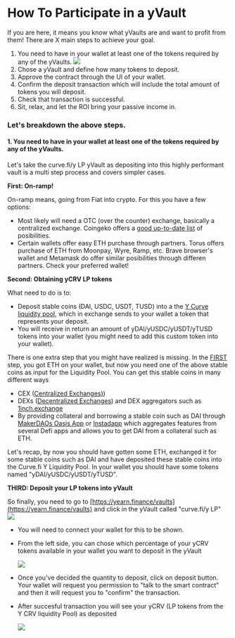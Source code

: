 # How To Participate in a yVault

If you are here, it means you know what yVaults are and want to profit from them! There are X main steps to achieve your goal.

1. You need to have in your wallet at least one of the tokens required by any of the yVaults. ![](https://i.imgur.com/xWcBkLZ.png)
2. Chose a yVault and define how many tokens to deposit.
3. Approve the contract through the UI of your wallet.
4. Confirm the deposit transaction which will include the total amount of tokens you will deposit.
5. Check that transaction is successful.
6. Sit, relax, and let the ROI bring your passive income in.

### Let's breakdown the above steps.

#### 1. You need to have in your wallet at least one of the tokens required by any of the yVaults.

Let's take the curve.fi/y LP yVault as depositing into this highly performant vault is a multi step process and covers simpler cases.

**First: On-ramp!**

On-ramp means, going from Fiat into crypto. For this you have a few options:

- Most likely will need a OTC \(over the counter\) exchange, basically a centralized exchange. Coingeko offers a [good up-to-date list](https://www.coingecko.com/en/exchanges) of posibilities.
- Certain wallets offer easy ETH purchase through partners. Torus offers purchase of ETH from Moonpay, Wyre, Ramp, etc. Brave browser's wallet and Metamask do offer similar posibilities through differen partners. Check your preferred wallet!

**Second: Obtaining yCRV LP tokens**

What need to do is to:

- Deposit stable coins \(DAI, USDC, USDT, TUSD\) into a the [Y Curve liquidity pool](https://www.curve.fi/iearn/), which in exchange sends to your wallet a token that represents your deposit.
- You will receive in return an amount of yDAI/yUSDC/yUSDT/yTUSD tokens into your wallet \(you might need to add this custom token into your wallet\).

There is one extra step that you might have realized is missing. In the [FIRST](https://docs.yearn.finance/how-to-guides/how-to-participate-in-a-yvault#1-you-need-to-have-in-your-wallet-at-least-one-of-the-tokens-required-by-any-of-the-yvaults) step, you got ETH on your wallet, but now you need one of the above stable coins as input for the Liquidity Pool. You can get this stable coins in many different ways

- CEX ([Centralized Exchanges)](https://www.coingecko.com/en/exchanges)\)
- DEXs ([Decentralized Exchanges](https://www.coingecko.com/en/exchanges/decentralized)\) and DEX aggregators such as [1inch.exchange ](https://1inch.exchange/)
- By providing collateral and borrowing a stable coin such as DAI through [MakerDAOs Oasis App](https://oasis.app/borrow) or [Instadapp](https://instadapp.io/) which aggregates features from several Defi apps and allows you to get DAI from a collateral such as ETH.

Let's recap, by now you should have gotten some ETH, exchanged it for some stable coins such as DAI and have deposited these stable coins into the Curve.fi Y Liquidity Pool. In your wallet you should have some tokens named "yDAI/yUSDC/yUSDT/yTUSD".

**THIRD: Deposit your LP tokens into yVault**

So finally, you need to go to [https://yearn.finance/vaults](https://yearn.finance/vaults) and click in the yVault called "curve.fi/y LP" ![](https://i.imgur.com/tUl511S.png)

- You will need to connect your wallet for this to be shown.
- From the left side, you can chose which percentage of your yCRV tokens available in your wallet you want to deposit in the yVault

  ![](https://i.imgur.com/1vo6cRz.png)

- Once you've decided the quantity to deposit, click on deposit button. Your wallet will request you permission to "talk to the smart contract" and then it will request you to "confirm" the transaction.
- After succesful transaction you will see your yCRV \(LP tokens from the Y CRV liquidity Pool\) as deposited

  ![](https://i.imgur.com/XkhEMAo.png)
